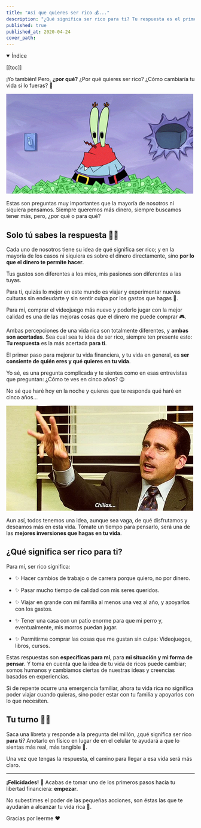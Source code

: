 ```yaml
---
title: "Así que quieres ser rico 💰..."
description: "¿Qué significa ser rico para ti? Tu respuesta es el primer paso hacia tu libertad financiera 👊🏼"
published: true
published_at: 2020-04-24
cover_path: 
---
```


<details open>
  <summary>
    Índice
  </summary>

  [[toc]]

</details>

¡Yo también! Pero, **¿por qué?** ¿Por qué quieres ser rico? ¿Cómo cambiaría tu vida si lo fueras? 🤔

![Don Cangrejo, con tanto dinero que no sabe qué hacer](/img/posts/don_cangrejo_con_mucho_dinero.gif)

Estas son preguntas muy importantes que la mayoría de nosotros ni siquiera pensamos. Siempre queremos más dinero, siempre buscamos tener más, pero, ¿por qué o para qué?

## Solo tú sabes la respuesta 🙌🏼 

Cada uno de nosotros tiene su idea de qué significa ser rico; y en la mayoría de los casos ni siquiera es sobre el dinero directamente, sino **por lo que el dinero te permite hacer**.

Tus gustos son diferentes a los míos, mis pasiones son diferentes a las tuyas. 

Para ti, quizás lo mejor en este mundo es viajar y experimentar nuevas culturas sin endeudarte y sin sentir culpa por los gastos que hagas 🛫. 

Para mí, comprar el videojuego más nuevo y poderlo jugar con la mejor calidad es una de las mejoras cosas que el dinero me puede comprar 🎮.

Ambas percepciones de una vida rica son totalmente diferentes, y **ambas son acertadas**. Sea cual sea tu idea de ser rico, siempre ten presente esto: **Tu respuesta** es la más acertada **para ti**.

El primer paso para mejorar tu vida financiera, y tu vida en general, es **ser consiente de quién eres y qué quieres en tu vida**.  

Yo sé, es una pregunta complicada y te sientes como en esas entrevistas que preguntan: ¿Cómo te ves en cinco años? 😑

No sé que haré hoy en la noche y quieres que te responda qué haré en cinco años...

![Michael Scott diciendo que te relajes](/img/posts/the_office_chillax.webp)

Aun así, todos tenemos una idea, aunque sea vaga, de qué disfrutamos y deseamos más en esta vida. Tómate un tiempo para pensarlo, será una de las **mejores inversiones que hagas en tu vida**. 

## ¿Qué significa ser rico para ti?

Para mí, ser rico significa:

- ✨ Hacer cambios de trabajo o de carrera porque quiero, no por dinero.

- ✨ Pasar mucho tiempo de calidad con mis seres queridos.

- ✨ Viajar en grande con mi familia al menos una vez al año, y apoyarlos con los gastos.

- ✨ Tener una casa con un patio enorme para que mi perro y, eventualmente, mis morros puedan jugar.

- ✨ Permitirme comprar las cosas que me gustan sin culpa: Videojuegos, libros, cursos.

Estas respuestas son **específicas para mí**, para **mi situación y mi forma de pensar**. Y toma en cuenta que la idea de tu vida de ricos puede cambiar; somos humanos y cambiamos ciertas de nuestras ideas y creencias basados en experiencias.  

Si de repente ocurre una emergencia familiar, ahora tu vida rica no significa poder viajar cuando quieras, sino poder estar con tu familia y apoyarlos con lo que necesiten. 

## Tu turno 👊🏼

Saca una libreta y responde a la pregunta del millón, ¿qué significa ser rico **para ti**? Anotarlo en físico en lugar de en el celular te ayudará a que lo sientas más real, más tangible 📝. 

Una vez que tengas la respuesta, el camino para llegar a esa vida será más claro.

***

**¡Felicidades!** 🥳 Acabas de tomar uno de los primeros pasos hacia tu libertad financiera: **empezar**.

No subestimes el poder de las pequeñas acciones, son éstas las que te ayudarán a alcanzar tu vida rica 🤑.

Gracias por leerme ❤️

